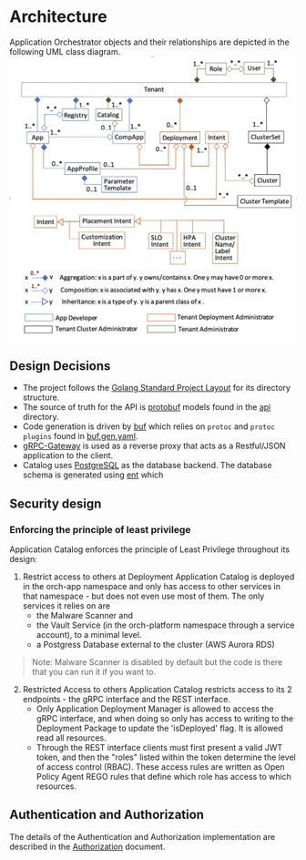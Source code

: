 <!---
  SPDX-FileCopyrightText: (C) 2025 Intel Corporation
  SPDX-License-Identifier: Apache-2.0
-->
# Architecture

Application Orchestrator objects and their relationships are depicted in the following UML class diagram.
![image](./architecture.png)

## Design Decisions

* The project follows the [Golang Standard Project Layout] for its directory structure.
* The source of truth for the API is [protobuf] models found in the [api] directory.
* Code generation is driven by [buf]  which relies on `protoc` and `protoc plugins`
found in [buf.gen.yaml](../buf.gen.yaml).
* [gRPC-Gateway] is used as a reverse proxy that acts as a Restful/JSON
application to the client.
* Catalog uses [PostgreSQL] as the database backend. The database schema is generated using [ent] which

## Security design
### Enforcing the principle of least privilege

Application Catalog enforces the principle of Least Privilege throughout its design:

1. Restrict access to others at Deployment
   Application Catalog is deployed in the orch-app namespace and only has access to other services in that
namespace - but does not even use most of them.
The only services it relies on are
    - the Malware Scanner and
    - the Vault Service (in the orch-platform namespace through a service account), to a minimal level.
    - a Postgress Database external to the cluster (AWS Aurora RDS)

> Note: Malware Scanner is disabled by default but the code is there that you can run it if you want to.

2. Restricted Access to others
   Application Catalog restricts access to its 2 endpoints - the gRPC interface and the REST interface.
   - Only Application Deployment Manager is allowed to access the gRPC interface, and when doing so only
   has access to writing to the Deployment Package to update the 'isDeployed' flag. It is allowed read all resources.
   - Through the REST interface clients must first present a valid JWT token, and then the "roles" listed within the
   token determine the level of access control (RBAC). These access rules are written as Open Policy Agent REGO rules
   that define which role has access to which resources.

## Authentication and Authorization
The details of the Authentication and Authorization implementation are described in the [Authorization] document.

[buf]: https://docs.buf.build/introduction
[protobuf]: https://developers.google.com/protocol-buffers
[grpc]: https://grpc.io/
[grpc-gateway]: https://grpc-ecosystem.github.io/grpc-gateway/
[openapi]: https://swagger.io/docs/specification/about/
[ent]: https://entgo.io/
[PostgreSQL]: https://www.postgresql.org/about/
[Golang Standard Project Layout]: https://github.com/golang-standards/project-layout 
[api]: ../api
[Authorization]: ./authorization.md